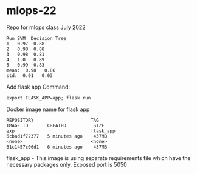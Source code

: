 # mlops-22
Repo for mlops class July 2022
```
Run SVM  Decision Tree
1   0.97  0.88
2   0.98  0.88
3   0.98  0.81
4   1.0   0.89
5   0.99  0.83
mean:  0.98   0.86
std:  0.01   0.03
```

Add flask app
Command:

```
export FLASK_APP=app; flask run
```

Docker image name for flask app

```
REPOSITORY                     TAG                                IMAGE ID       CREATED          SIZE
exp                            flask_app                          6cbad1f72377   5 minutes ago    437MB
<none>                         <none>                             61c1457c06d1   6 minutes ago    437MB
```

flask_app - This image is using separate requirements file which have the necessary packages only.
Exposed port is 5050

